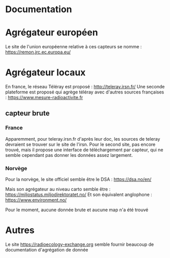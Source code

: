 # Documentation 

# Agrégateur européen

Le site de l'union européenne relative à ces capteurs se nomme : https://remon.jrc.ec.europa.eu/


# Agrégateur locaux

En france, le réseau Téléray est proposé : http://teleray.irsn.fr/
Une seconde plateforme est proposé qui agrège téléray avec d'autres sources françaises : https://www.mesure-radioactivite.fr

## capteur brute

### France
Apparemment, pour teleray.irsn.fr d'après leur doc, les sources de teleray devraient se trouver sur le site de l'irsn.
Pour le second site, pas encore trouvé, mais il propose une interface de téléchargement par capteur, qui ne semble cependant pas donner les données assez largement.

### Norvège

Pour la norvège, le site officiel semble être le DSA : 
https://dsa.no/en/

Mais son agrégateur au niveau carto semble être : https://miljostatus.miljodirektoratet.no/
Et son équivalent anglophone : https://www.environment.no/

Pour le moment, aucune donnée brute et aucune map n'a été trouvé

# Autres

Le site https://radioecology-exchange.org semble fournir beaucoup de documentation d'agrégation de donnée 
